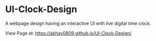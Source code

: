 # UI-Clock-Design
A webpage design having an interactive UI with live digital time clock. 

View Page at: https://abhay0809.github.io/UI-Clock-Design/
